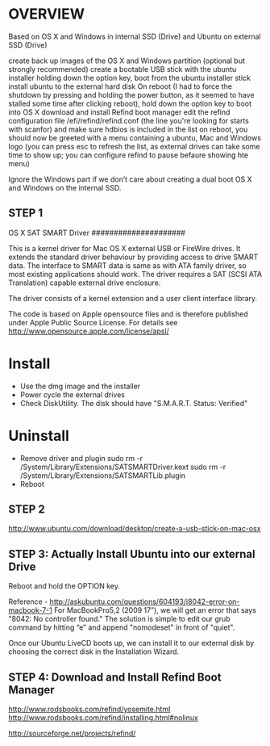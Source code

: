 # OVERVIEW

Based on OS X and Windows in internal SSD (Drive) and Ubuntu on external SSD (Drive)

create back up images of the OS X and Windows partition (optional but strongly recommended)
create a bootable USB stick with the ubuntu installer
holding down the option key, boot from the ubuntu installer stick
install ubuntu to the external hard disk
On reboot (I had to force the shutdown by pressing and holding the power button, as it seemed to have stalled some time after clicking reboot), hold down the option key to boot into OS X
download and install Refind boot manager
edit the refind configuration file /efi/refind/refind.conf (the line you're looking for starts with scanfor) and make sure hdbios is included in the list
on reboot, you should now be greeted with a menu containing a ubuntu, Mac and Windows logo (you can press esc to refresh the list, as external drives can take some time to show up; you can configure refind to pause befaure showing hte menu)

Ignore the Windows part if we don’t care about creating a dual boot OS X and Windows on the internal SSD.

## STEP 1

OS X SAT SMART Driver
#####################

This is a kernel driver for Mac OS X external USB or FireWire drives.
It extends the standard driver behaviour by providing access to drive
SMART data. The interface to SMART data is same as with ATA family
driver, so most existing applications should work. The driver requires
a SAT (SCSI ATA Translation) capable external drive enclosure.

The driver consists of a kernel extension and a user client interface
library.

The code is based on Apple opensource files and is therefore published
under Apple Public Source License. For details see
http://www.opensource.apple.com/license/apsl/

Install
=======

 * Use the dmg image and the installer
 * Power cycle the external drives
 * Check DiskUtility. The disk should have "S.M.A.R.T. Status: Verified"


Uninstall
=========

 * Remove driver and plugin
    sudo rm -r /System/Library/Extensions/SATSMARTDriver.kext
    sudo rm -r /System/Library/Extensions/SATSMARTLib.plugin
 * Reboot

## STEP 2

http://www.ubuntu.com/download/desktop/create-a-usb-stick-on-mac-osx

## STEP 3: Actually Install Ubuntu into our external Drive

Reboot and hold the OPTION key.

Reference - http://askubuntu.com/questions/604193/i8042-error-on-macbook-7-1
For MacBookPro5,2 (2009 17”), we will get an error that says "8042: No controller found."
The solution is simple to edit our grub command by hitting “e” and append "nomodeset" in front of "quiet".

Once our Ubuntu LiveCD boots up, we can install it to our external disk by choosing the correct disk in the Installation Wizard.

## STEP 4: Download and Install Refind Boot Manager

http://www.rodsbooks.com/refind/yosemite.html
http://www.rodsbooks.com/refind/installing.html#nolinux

http://sourceforge.net/projects/refind/
